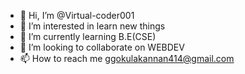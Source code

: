 - 👋 Hi, I’m @Virtual-coder001
- 👀 I’m interested in learn new things
- 🌱 I’m currently learning B.E(CSE) 
- 💞️ I’m looking to collaborate on WEBDEV
- 📫 How to reach me ggokulakannan414@gmail.com

<!---
Virtual-coder001/Virtual-coder001 is a ✨ special ✨ repository because its `README.md` (this file) appears on your GitHub profile.
You can click the Preview link to take a look at your changes.
--->
